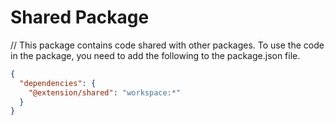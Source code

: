 # Shared Package


// This package contains code shared with other packages.
To use the code in the package, you need to add the following to the package.json file.


```json
{
  "dependencies": {
    "@extension/shared": "workspace:*"
  }
}
```
